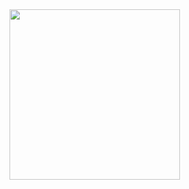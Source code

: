 <img src="https://media.discordapp.net/attachments/1371357679959670857/1371357697156448368/New_Project_12.png?ex=6822d7e1&is=68218661&hm=887c705b8f02ba21f937358972b2df8652de75327320fa454fd19777096da31c&=&format=webp&quality=lossless" width="300" height="300">
